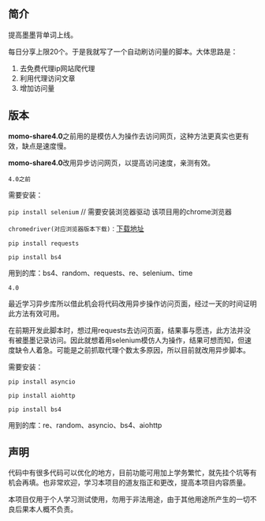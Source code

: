 ## 简介

提高墨墨背单词上线。

每日分享上限20个。于是我就写了一个自动刷访问量的脚本。大体思路是：

1. 去免费代理ip网站爬代理
2. 利用代理访问文章
3. 增加访问量

## 版本

**momo-share4.0**之前用的是模仿人为操作去访问网页，这种方法更真实也更有效，缺点是速度慢。

**momo-share4.0**改用异步访问网页，以提高访问速度，亲测有效。

`4.0之前`

需要安装：

`pip install selenium`  // 需要安装浏览器驱动 该项目用的chrome浏览器

`chromedriver(对应浏览器版本下载)：`[下载地址](http://npm.taobao.org/mirrors/chromedriver)

`pip install requests`

`pip install bs4`

用到的库：bs4、random、requests、re、selenium、time

`4.0`

最近学习异步库所以借此机会将代码改用异步操作访问页面，经过一天的时间证明此方法有效可用。

在前期开发此脚本时，想过用requests去访问页面，结果事与愿违，此方法并没有被墨墨记录访问。因此就想着用selenium模仿人为操作，结果可想而知，但速度缺令人着急。可能是之前抓取代理个数太多原因，所以目前就改用异步脚本。

需要安装：

`pip install asyncio`

`pip install aiohttp`

`pip install bs4`

用到的库：re、random、asyncio、bs4、aiohttp



## 声明

代码中有很多代码可以优化的地方，目前功能可用加上学务繁忙，就先挂个坑等有机会再填。也非常欢迎，学习本项目的道友指正和更改，提高本项目内容质量。

本项目仅用于个人学习测试使用，勿用于非法用途，由于其他用途所产生的一切不良后果本人概不负责。



